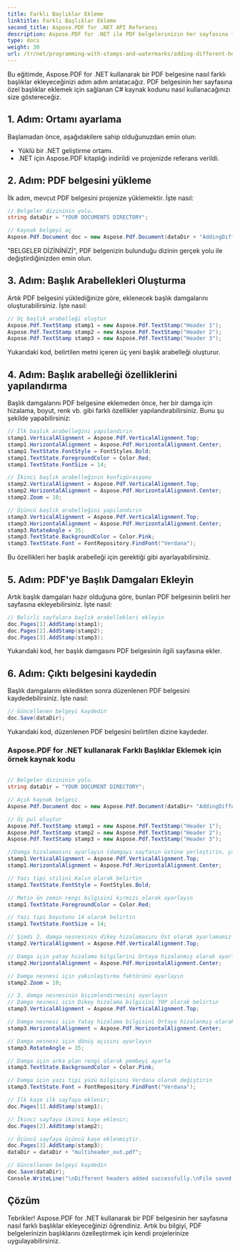 ```yaml
---
title: Farklı Başlıklar Ekleme
linktitle: Farklı Başlıklar Ekleme
second_title: Aspose.PDF for .NET API Referansı
description: Aspose.PDF for .NET ile PDF belgelerinizin her sayfasına farklı başlıkları kolayca nasıl ekleyeceğinizi öğrenin.
type: docs
weight: 30
url: /tr/net/programming-with-stamps-and-watermarks/adding-different-headers/
---
```

Bu eğitimde, Aspose.PDF for .NET kullanarak bir PDF belgesine nasıl farklı başlıklar ekleyeceğinizi adım adım anlatacağız. PDF belgesinin her sayfasına özel başlıklar eklemek için sağlanan C# kaynak kodunu nasıl kullanacağınızı size göstereceğiz.

## 1. Adım: Ortamı ayarlama

Başlamadan önce, aşağıdakilere sahip olduğunuzdan emin olun:

- Yüklü bir .NET geliştirme ortamı.
- .NET için Aspose.PDF kitaplığı indirildi ve projenizde referans verildi.

## 2. Adım: PDF belgesini yükleme

İlk adım, mevcut PDF belgesini projenize yüklemektir. İşte nasıl:

```csharp
// Belgeler dizininin yolu.
string dataDir = "YOUR DOCUMENTS DIRECTORY";

// Kaynak belgeyi aç
Aspose.Pdf.Document doc = new Aspose.Pdf.Document(dataDir + "AddingDifferentHeaders.pdf");
```

"BELGELER DİZİNİNİZİ", PDF belgenizin bulunduğu dizinin gerçek yolu ile değiştirdiğinizden emin olun.

## 3. Adım: Başlık Arabellekleri Oluşturma

Artık PDF belgesini yüklediğinize göre, eklenecek başlık damgalarını oluşturabilirsiniz. İşte nasıl:

```csharp
// Üç başlık arabelleği oluştur
Aspose.Pdf.TextStamp stamp1 = new Aspose.Pdf.TextStamp("Header 1");
Aspose.Pdf.TextStamp stamp2 = new Aspose.Pdf.TextStamp("Header 2");
Aspose.Pdf.TextStamp stamp3 = new Aspose.Pdf.TextStamp("Header 3");
```

Yukarıdaki kod, belirtilen metni içeren üç yeni başlık arabelleği oluşturur.

## 4. Adım: Başlık arabelleği özelliklerini yapılandırma

Başlık damgalarını PDF belgesine eklemeden önce, her bir damga için hizalama, boyut, renk vb. gibi farklı özellikler yapılandırabilirsiniz. Bunu şu şekilde yapabilirsiniz:

```csharp
// İlk başlık arabelleğini yapılandırın
stamp1.VerticalAlignment = Aspose.Pdf.VerticalAlignment.Top;
stamp1.HorizontalAlignment = Aspose.Pdf.HorizontalAlignment.Center;
stamp1.TextState.FontStyle = FontStyles.Bold;
stamp1.TextState.ForegroundColor = Color.Red;
stamp1.TextState.FontSize = 14;

// İkinci başlık arabelleğinin konfigürasyonu
stamp2.VerticalAlignment = Aspose.Pdf.VerticalAlignment.Top;
stamp2.HorizontalAlignment = Aspose.Pdf.HorizontalAlignment.Center;
stamp2.Zoom = 10;

// Üçüncü başlık arabelleğini yapılandırın
stamp3.VerticalAlignment = Aspose.Pdf.VerticalAlignment.Top;
stamp3.HorizontalAlignment = Aspose.Pdf.HorizontalAlignment.Center;
stamp3.RotateAngle = 35;
stamp3.TextState.BackgroundColor = Color.Pink;
stamp3.TextState.Font = FontRepository.FindFont("Verdana");
```

Bu özellikleri her başlık arabelleği için gerektiği gibi ayarlayabilirsiniz.

## 5. Adım: PDF'ye Başlık Damgaları Ekleyin

Artık başlık damgaları hazır olduğuna göre, bunları PDF belgesinin belirli her sayfasına ekleyebilirsiniz. İşte nasıl:

```csharp
// Belirli sayfalara başlık arabellekleri ekleyin
doc.Pages[1].AddStamp(stamp1);
doc.Pages[2].AddStamp(stamp2);
doc.Pages[3].AddStamp(stamp3);
```

Yukarıdaki kod, her başlık damgasını PDF belgesinin ilgili sayfasına ekler.

## 6. Adım: Çıktı belgesini kaydedin

Başlık damgalarını ekledikten sonra düzenlenen PDF belgesini kaydedebilirsiniz. İşte nasıl:

```csharp
// Güncellenen belgeyi kaydedin
doc.Save(dataDir);
```

Yukarıdaki kod, düzenlenen PDF belgesini belirtilen dizine kaydeder.

### Aspose.PDF for .NET kullanarak Farklı Başlıklar Eklemek için örnek kaynak kodu 
```csharp

// Belgeler dizininin yolu.
string dataDir = "YOUR DOCUMENT DIRECTORY";

// Açık kaynak belgesi
Aspose.Pdf.Document doc = new Aspose.Pdf.Document(dataDir+ "AddingDifferentHeaders.pdf");

// Üç pul oluştur
Aspose.Pdf.TextStamp stamp1 = new Aspose.Pdf.TextStamp("Header 1");
Aspose.Pdf.TextStamp stamp2 = new Aspose.Pdf.TextStamp("Header 2");
Aspose.Pdf.TextStamp stamp3 = new Aspose.Pdf.TextStamp("Header 3");

//Damga hizalamasını ayarlayın (damgayı sayfanın üstüne yerleştirin, yatay olarak ortalayın)
stamp1.VerticalAlignment = Aspose.Pdf.VerticalAlignment.Top;
stamp1.HorizontalAlignment = Aspose.Pdf.HorizontalAlignment.Center;

// Yazı tipi stilini Kalın olarak belirtin
stamp1.TextState.FontStyle = FontStyles.Bold;

// Metin ön zemin rengi bilgisini kırmızı olarak ayarlayın
stamp1.TextState.ForegroundColor = Color.Red;

// Yazı tipi boyutunu 14 olarak belirtin
stamp1.TextState.FontSize = 14;

// Şimdi 2. damga nesnesinin dikey hizalamasını Üst olarak ayarlamamız gerekiyor.
stamp2.VerticalAlignment = Aspose.Pdf.VerticalAlignment.Top;

// Damga için yatay hizalama bilgilerini Ortaya hizalanmış olarak ayarlayın
stamp2.HorizontalAlignment = Aspose.Pdf.HorizontalAlignment.Center;

// Damga nesnesi için yakınlaştırma faktörünü ayarlayın
stamp2.Zoom = 10;

// 3. damga nesnesinin biçimlendirmesini ayarlayın
// Damga nesnesi için Dikey hizalama bilgisini TOP olarak belirtin
stamp3.VerticalAlignment = Aspose.Pdf.VerticalAlignment.Top;

// Damga nesnesi için Yatay hizalama bilgisini Ortaya hizalanmış olarak ayarlayın
stamp3.HorizontalAlignment = Aspose.Pdf.HorizontalAlignment.Center;

// Damga nesnesi için dönüş açısını ayarlayın
stamp3.RotateAngle = 35;

// Damga için arka plan rengi olarak pembeyi ayarla
stamp3.TextState.BackgroundColor = Color.Pink;

// Damga için yazı tipi yüzü bilgisini Verdana olarak değiştirin
stamp3.TextState.Font = FontRepository.FindFont("Verdana");

// İlk kaşe ilk sayfaya eklenir;
doc.Pages[1].AddStamp(stamp1);

// İkinci sayfaya ikinci kaşe eklenir;
doc.Pages[2].AddStamp(stamp2);

// Üçüncü sayfaya üçüncü kaşe eklenmiştir.
doc.Pages[3].AddStamp(stamp3);
dataDir = dataDir + "multiheader_out.pdf";

// Güncellenen belgeyi kaydedin
doc.Save(dataDir);
Console.WriteLine("\nDifferent headers added successfully.\nFile saved at " + dataDir);

```

## Çözüm

Tebrikler! Aspose.PDF for .NET kullanarak bir PDF belgesinin her sayfasına nasıl farklı başlıklar ekleyeceğinizi öğrendiniz. Artık bu bilgiyi, PDF belgelerinizin başlıklarını özelleştirmek için kendi projelerinize uygulayabilirsiniz.
